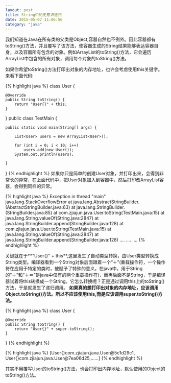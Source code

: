 ```yaml
---
layout: post
title: String中的无意识递归
date: 2015-05-07 11:06:56
category: "java"
---
```


我们知道在Java在所有类的父类是Object,容器自然也不例外。因此容器都有toString()方法，并且覆写了该方法，使容器生成的String结果能够表达容器自身，以及容器所有包含的对象。例如ArrayList的toString()方法，它会遍历ArrayList中包含的所有对象，调用每个对象的toString()方法。

如果你希望toString()方法打印出对象的内存地址，也许会考虑使用this关键字。
来看下面代码:

{% highlight java %}
class User {

    @Override
    public String toString() {
        return "User{}" + this;
    }
}
public class TestMain {

    public static void main(String[] args) {

        List<User> users = new ArrayList<User>();

        for (int i = 0; i < 10; i++)
            users.add(new User());
        System.out.println(users);

    }
}
{% endhighlight %}
如果你只是简单的创建User对象，并打印出来，会得到非常长的异常，在上面代码中，把User对象加入到容器中，然后打印改ArrayList容器，会得到同样的异常。

{% highlight java %}
Exception in thread "main" java.lang.StackOverflowError
	at java.lang.AbstractStringBuilder.<init>(AbstractStringBuilder.java:63)
	at java.lang.StringBuilder.<init>(StringBuilder.java:85)
	at com.zjiajun.java.User.toString(TestMain.java:15)
	at java.lang.String.valueOf(String.java:2847)
	at java.lang.StringBuilder.append(StringBuilder.java:128)
	at com.zjiajun.java.User.toString(TestMain.java:15)
	at java.lang.String.valueOf(String.java:2847)
	at java.lang.StringBuilder.append(StringBuilder.java:128)
	....
	....
	....
{% endhighlight %}

关键就在于**"User{}" + this**,这里发生了自动类型转换，由User类型转换成String类型。编译器看到一个String对象后面跟着一个“＋”(重载操作符，一个操作符在应用于特定的类时，被赋予了特殊的意义。在java中，用于String的“＋”和“＋＝”是java中仅有的两个重载操作符)，而再后面不是String，于是编译器试着将this转换成一个String。它怎么转换呢？正是通过调用this上的toString()方法，于是就发生了递归调用。
**如果真的想打印出对象的内存地址，应该调用Object.toString()方法。所以不应该使用this,而是应该调用super.toString()方法。**

{% highlight java %}
class User {

    @Override
    public String toString() {
        return "User{}" + super.toString();
    }
}
{% endhighlight %}

{% highlight java %}
[User{}com.zjiajun.java.User@5c1d29c1, User{}com.zjiajun.java.User@7ea06d25,......]
{% endhighlight %}

其实不用覆写User的toString()方法，也会打印出内存地址，默认使用的Object的toString()方法。
